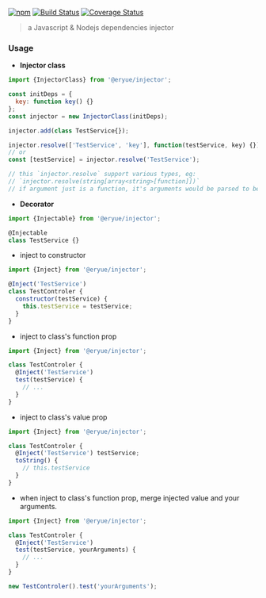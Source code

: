 <div class="__changelog--header__">

[![npm](https://img.shields.io/npm/v/@eryue/injector.svg?label=version)](https://www.npmjs.com/package/@eryue/injector) [![Build Status](https://travis-ci.org/famanoder/dependencies-injector.svg?branch=master)](https://travis-ci.org/famanoder/dependencies-injector) [![Coverage Status](https://coveralls.io/repos/github/famanoder/dependencies-injector/badge.svg?branch=master)](https://coveralls.io/github/famanoder/dependencies-injector?branch=master)

> a Javascript & Nodejs dependencies injector

</div>

<div class="__changelog--body__">
  
### Usage

* **Injector class**

```js
import {InjectorClass} from '@eryue/injector';

const initDeps = {
  key: function key() {}
};
const injector = new InjectorClass(initDeps);

injector.add(class TestService{});

injector.resolve(['TestService', 'key'], function(testService, key) {});
// or
const [testService] = injector.resolve('TestService');

// this `injector.resolve` support various types, eg:
// `injector.resolve(string[array<string>[function]])` 
// if argument just is a function, it's arguments would be parsed to be an array to be resolved.
```

* **Decorator**

```js
import {Injectable} from '@eryue/injector';

@Injectable
class TestService {}
```

* inject to constructor

```js
import {Inject} from '@eryue/injector';

@Inject('TestService')
class TestControler {
  constructor(testService) {
    this.testService = testService;
  }
}
```

* inject to class's function prop

```js
import {Inject} from '@eryue/injector';

class TestControler {
  @Inject('TestService')
  test(testService) {
    // ...
  }
}
```

* inject to class's value prop

```js
import {Inject} from '@eryue/injector';

class TestControler {
  @Inject('TestService') testService;
  toString() {
    // this.testService
  }
}
```

* when inject to class's function prop, merge injected value and your arguments.

```js
import {Inject} from '@eryue/injector';

class TestControler {
  @Inject('TestService')
  test(testService, yourArguments) {
    // ...
  }
}

new TestControler().test('yourArguments');
```

</div>
